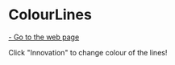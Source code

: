 # ColourLines

[- Go to the web page](https://SudhanshuSuman.github.io/ColourLines/)

Click "Innovation" to change colour of the lines!
